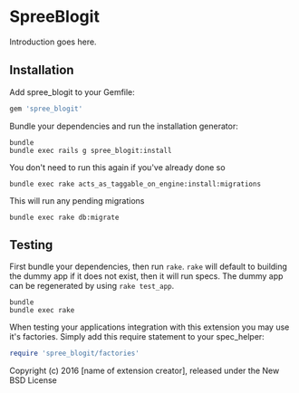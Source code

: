 SpreeBlogit
===========

Introduction goes here.

Installation
------------

Add spree_blogit to your Gemfile:

```ruby
gem 'spree_blogit'
```

Bundle your dependencies and run the installation generator:

```shell
bundle
bundle exec rails g spree_blogit:install
```


You don't need to run this again if you've already done so
```shell
bundle exec rake acts_as_taggable_on_engine:install:migrations
```

This will run any pending migrations
```shell
bundle exec rake db:migrate
```

Testing
-------

First bundle your dependencies, then run `rake`. `rake` will default to building the dummy app if it does not exist, then it will run specs. The dummy app can be regenerated by using `rake test_app`.

```shell
bundle
bundle exec rake
```

When testing your applications integration with this extension you may use it's factories.
Simply add this require statement to your spec_helper:

```ruby
require 'spree_blogit/factories'
```

Copyright (c) 2016 [name of extension creator], released under the New BSD License
